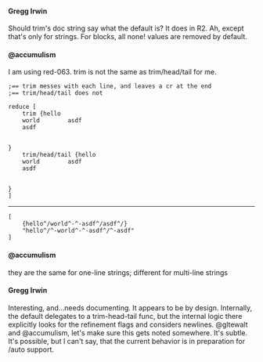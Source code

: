 #### Gregg Irwin

Should trim's doc string say what the default is? It does in R2.
Ah, except that's only for strings. For blocks, all none! values are removed by default.

#### @accumulism

I am using red-063. trim is not the same as trim/head/tail for me.

```red
;== trim messes with each line, and leaves a cr at the end
;== trim/head/tail does not

reduce [
    trim {hello
    world        asdf
    asdf


}
    trim/head/tail {hello
    world        asdf
    asdf


}
]
```


***


```red
[
    {hello^/world^-^-asdf^/asdf^/} 
    "hello^/^-world^-^-asdf^/^-asdf"
]
```

#### @accumulism

they are the same for one-line strings; different for multi-line strings

#### Gregg Irwin

Interesting, and...needs documenting. It appears to be by design. Internally, the default delegates to a trim-head-tail func, but the internal logic there explicitly looks for the refinement flags and considers newlines. @gltewalt and @accumulism, let's make sure this gets noted somewhere. It's subtle.
It's possible, but I can't say, that the current behavior is in preparation for /auto support.